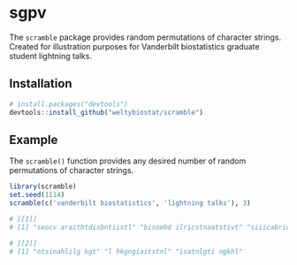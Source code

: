 sgpv
========

The `scramble` package provides random permutations of character strings. Created for illustration purposes for Vanderbilt biostatistics graduate student lightning talks.  

Installation
------------

``` r
# install.packages("devtools")
devtools::install_github("weltybiostat/scramble")
```

Example
-------

The `scramble()` function provides any desired number of random permutations of character strings. 

``` r
library(scramble)
set.seed(1114)
scramble(c('vanderbilt biostatistics', 'lightning talks'), 3)

# [[1]]
# [1] "seocv araitbtdisbntiistl" "bisoebd ilricstnaatstivt" "siiicabrioass lbntdtvtte"

# [[2]]
# [1] "ntsinahlilg kgt" "l hkgngiaitstnl" "isatnlgti ngkhl"

```
